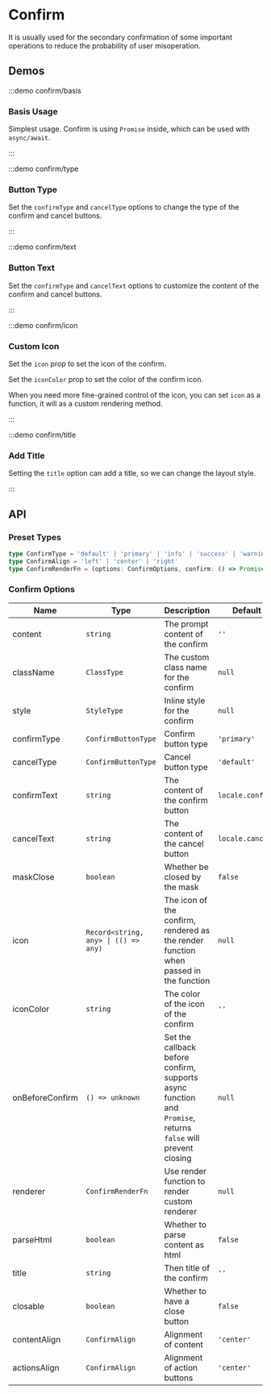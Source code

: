 # Confirm

It is usually used for the secondary confirmation of some important operations to reduce the probability of user misoperation.

## Demos

:::demo confirm/basis

### Basis Usage

Simplest usage. Confirm is using `Promise` inside, which can be used with `async/await`.

:::

:::demo confirm/type

### Button Type

Set the `confirmType` and `cancelType` options to change the type of the confirm and cancel buttons.

:::

:::demo confirm/text

### Button Text

Set the `confirmType` and `cancelText` options to customize the content of the confirm and cancel buttons.

:::

:::demo confirm/icon

### Custom Icon

Set the `icon` prop to set the icon of the confirm.

Set the `iconColor` prop to set the color of the confirm icon.

When you need more fine-grained control of the icon, you can set `icon` as a function, it will as a custom rendering method.

:::

:::demo confirm/title

### Add Title

Setting the `title` option can add a title, so we can change the layout style.

:::

## API

### Preset Types

```ts
type ConfirmType = 'default' | 'primary' | 'info' | 'success' | 'warning' | 'error'
type ConfirmAlign = 'left' | 'center' | 'right'
type ConfirmRenderFn = (options: ConfirmOptions, confirm: () => Promise<void>, cancel: () => void) => any
```

### Confirm Options

| Name            | Type                                 | Description                                                                                                  | Default          | Since    |
| --------------- | ------------------------------------ | ------------------------------------------------------------------------------------------------------------ | ---------------- | -------- |
| content         | `string`                             | The prompt content of the confirm                                                                            | `''`             | -        |
| className       | `ClassType`                          | The custom class name for the confirm                                                                        | `null`           | -        |
| style           | `StyleType`                          | Inline style for the confirm                                                                                 | `null`           | -        |
| confirmType     | `ConfirmButtonType`                  | Confirm button type                                                                                          | `'primary'`      | -        |
| cancelType      | `ConfirmButtonType`                  | Cancel button type                                                                                           | `'default'`      | `2.1.30` |
| confirmText     | `string`                             | The content of the confirm button                                                                            | `locale.confirm` | -        |
| cancelText      | `string`                             | The content of the cancel button                                                                             | `locale.cancel`  | -        |
| maskClose       | `boolean`                            | Whether be closed by the mask                                                                                | `false`          | -        |
| icon            | `Record<string, any> \| (() => any)` | The icon of the confirm, rendered as the render function when passed in the function                         | `null`           | -        |
| iconColor       | `string`                             | The color of the icon of the confirm                                                                         | `''`             | -        |
| onBeforeConfirm | `() => unknown`                      | Set the callback before confirm, supports async function and `Promise`, returns `false` will prevent closing | `null`           | -        |
| renderer        | `ConfirmRenderFn`                    | Use render function to render custom renderer                                                                | `null`           | -        |
| parseHtml       | `boolean`                            | Whether to parse content as html                                                                             | `false`          | `2.0.14` |
| title           | `string`                             | Then title of the confirm                                                                                    | `''`             | `2.0.15` |
| closable        | `boolean`                            | Whether to have a close button                                                                               | `false`          | `2.0.15` |
| contentAlign    | `ConfirmAlign`                       | Alignment of content                                                                                         | `'center'`       | `2.0.15` |
| actionsAlign    | `ConfirmAlign`                       | Alignment of action buttons                                                                                  | `'center'`       | `2.0.15` |
